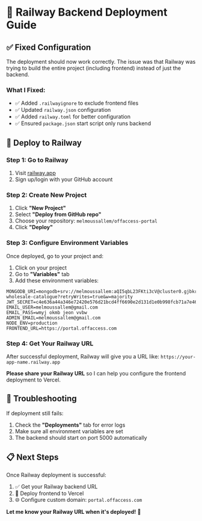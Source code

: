 # 🚂 Railway Backend Deployment Guide

## ✅ **Fixed Configuration**

The deployment should now work correctly. The issue was that Railway was trying to build the entire project (including frontend) instead of just the backend.

### **What I Fixed:**
- ✅ Added `.railwayignore` to exclude frontend files
- ✅ Updated `railway.json` configuration
- ✅ Added `railway.toml` for better configuration
- ✅ Ensured `package.json` start script only runs backend

## 🚀 **Deploy to Railway**

### **Step 1: Go to Railway**
1. Visit [railway.app](https://railway.app)
2. Sign up/login with your GitHub account

### **Step 2: Create New Project**
1. Click **"New Project"**
2. Select **"Deploy from GitHub repo"**
3. Choose your repository: `melmoussallem/offaccess-portal`
4. Click **"Deploy"**

### **Step 3: Configure Environment Variables**
Once deployed, go to your project and:

1. Click on your project
2. Go to **"Variables"** tab
3. Add these environment variables:

```
MONGODB_URI=mongodb+srv://melmoussallem:aQI5qbL23FKti3cV@cluster0.gjbkrwp.mongodb.net/digital-wholesale-catalogue?retryWrites=true&w=majority
JWT_SECRET=c4e636a44a346e72420e576d21bcd4ff6690e2d131d1e0b998fcb71a7e46ff8c
EMAIL_USER=melmoussallem@gmail.com
EMAIL_PASS=wmyj okmb jeon vvbw
ADMIN_EMAIL=melmoussallem@gmail.com
NODE_ENV=production
FRONTEND_URL=https://portal.offaccess.com
```

### **Step 4: Get Your Railway URL**
After successful deployment, Railway will give you a URL like:
`https://your-app-name.railway.app`

**Please share your Railway URL** so I can help you configure the frontend deployment to Vercel.

## 🔧 **Troubleshooting**

If deployment still fails:
1. Check the **"Deployments"** tab for error logs
2. Make sure all environment variables are set
3. The backend should start on port 5000 automatically

## 📋 **Next Steps**
Once Railway deployment is successful:
1. ✅ Get your Railway backend URL
2. 🚀 Deploy frontend to Vercel
3. 🌐 Configure custom domain: `portal.offaccess.com`

**Let me know your Railway URL when it's deployed!** 🚀 